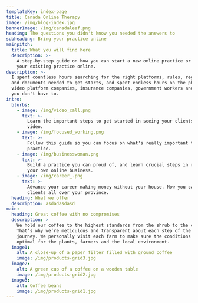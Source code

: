 ```yaml
---
templateKey: index-page
title: Canada Online Therapy
image: /img/blog-index.jpg
bannerImage: /img/canadaleaf.png
heading: The questions you didn't know you needed the answers to
subheading: Bring your practice online
mainpitch:
  title: What you will find here
  description: >-
    A step-by-step guide on how you can start a new online practice or bring
    your existing practice online.
description: >-
  I spent countless hours searching for the right platforms, rules, regulations,
  and documents needed to get starts, and spent endless hours on the phone with
  video platform companies, insurance companies, government workers and more so
  you don't have to.
intro:
  blurbs:
    - image: /img/video_call.png
      text: >-
        Learn the important steps to get started in seeing your clients on
        video.
    - image: /img/focused_working.png
      text: >-
        Follow this guide so you can focus on what's really important to your
        practice.
    - image: /img/businesswoman.png
      text: >-
        Build a practice you can proud of, and learn crucial steps in running
        your own online business.
    - image: /img/career_.png
      text: >-
        Advance your career making money without your house. Now you can see
        clients all over your province.
  heading: What we offer
  description: asdadasdasd
main:
  heading: Great coffee with no compromises
  description: >
    We hold our coffee to the highest standards from the shrub to the cup.
    That’s why we’re meticulous and transparent about each step of the coffee’s
    journey. We personally visit each farm to make sure the conditions are
    optimal for the plants, farmers and the local environment.
  image1:
    alt: A close-up of a paper filter filled with ground coffee
    image: /img/products-grid3.jpg
  image2:
    alt: A green cup of a coffee on a wooden table
    image: /img/products-grid2.jpg
  image3:
    alt: Coffee beans
    image: /img/products-grid1.jpg
---
```


